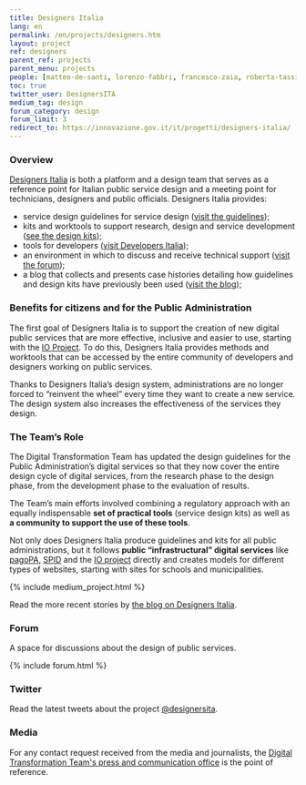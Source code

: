 ```yaml
---
title: Designers Italia
lang: en
permalink: /en/projects/designers.htm
layout: project
ref: designers
parent_ref: projects
parent_menu: projects
people: [matteo-de-santi, lorenzo-fabbri, francesco-zaia, roberta-tassi, laura-bordin]
toc: true
twitter_user: DesignersITA
medium_tag: design
forum_category: design
forum_limit: 3
redirect_to: https://innovazione.gov.it/it/progetti/designers-italia/
---
```


### Overview 

[Designers Italia](https://designers.italia.it/) is both a platform and a design team that serves as a reference point for Italian public service design and a meeting point for technicians, designers and public officials. Designers Italia provides: 

- service design guidelines for service design ([visit the guidelines](https://designers.italia.it/guide/));
- kits and worktools to support research, design and service development ([see the design kits](https://designers.italia.it/kit/)); 
- tools for developers ([visit Developers Italia](https://developers.italia.it/it/design/)); 
- an environment in which to discuss and receive technical support ([visit the forum](https://forum.italia.it/c/design)); 
- a blog that collects and presents case histories detailing how guidelines and design kits have previously been used ([visit the blog](https://designers.italia.it/blog/)); 

### Benefits for citizens and for the Public Administration 

The first goal of Designers Italia is to support the creation of new digital public services that are more effective, inclusive and easier to use, starting with the [IO Project](https://io.italia.it/en/). To do this, Designers Italia provides methods and worktools that can be accessed by the entire community of developers and designers working on public services. 

Thanks to Designers Italia’s design system, administrations are no longer forced to “reinvent the wheel” every time they want to create a new service. The design system also increases the effectiveness of the services they design. 

### The Team’s Role 

The Digital Transformation Team has updated the design guidelines for the Public Administration’s digital services so that they now cover the entire design cycle of digital services, from the research phase to the design phase, from the development phase to the evaluation of results. 

The Team’s main efforts involved combining a regulatory approach with an equally indispensable **set of practical tools** (service design kits) as well as **a community to support the use of these tools**. 

Not only does Designers Italia produce guidelines and kits for all public administrations, but it follows **public “infrastructural” digital services** like [pagoPA](https://teamdigitale.governo.it/en/projects/digital-payments.htm), [SPID](https://teamdigitale.governo.it/en/projects/digital-identity.htm) and the [IO project](https://io.italia.it/en/) directly and creates models for different types of websites, starting with sites for schools and municipalities.  

{% include medium_project.html %}

Read the more recent stories by [the blog on Designers Italia](https://designers.italia.it/blog/).

### Forum

A space for discussions about the design of public services.

{% include forum.html %}

### Twitter

Read the latest tweets about the project [@designersita](https://twitter.com/search?f=tweets&vertical=default&q=from%3Adesignersita&l=en&src=typd).

### Media
For any contact request received from the media and journalists, the [Digital Transformation Team's press and communication office](https://teamdigitale.governo.it/en/contacts) is the point of reference.
